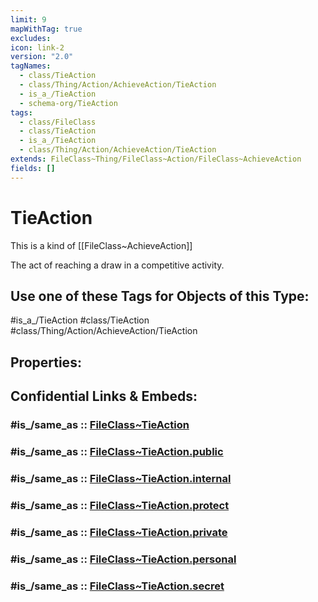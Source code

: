 ```yaml
---
limit: 9
mapWithTag: true
excludes: 
icon: link-2
version: "2.0"
tagNames:
  - class/TieAction
  - class/Thing/Action/AchieveAction/TieAction
  - is_a_/TieAction
  - schema-org/TieAction
tags:
  - class/FileClass
  - class/TieAction
  - is_a_/TieAction
  - class/Thing/Action/AchieveAction/TieAction
extends: FileClass~Thing/FileClass~Action/FileClass~AchieveAction
fields: []
---
```


# TieAction
This is a kind of [[FileClass~AchieveAction]]

The act of reaching a draw in a competitive activity.


## Use one of these Tags for Objects of this Type:

#is_a_/TieAction
#class/TieAction
#class/Thing/Action/AchieveAction/TieAction

## Properties:


## Confidential Links & Embeds: 

### #is_/same_as :: [FileClass~TieAction](/_Standards/fileClass/FileClass~Thing/FileClass~Action/FileClass~AchieveAction/FileClass~TieAction.md) 

### #is_/same_as :: [FileClass~TieAction.public](/_public/fileClass/FileClass~Thing/FileClass~Action/FileClass~AchieveAction/FileClass~TieAction.public.md) 

### #is_/same_as :: [FileClass~TieAction.internal](/_internal/fileClass/FileClass~Thing/FileClass~Action/FileClass~AchieveAction/FileClass~TieAction.internal.md) 

### #is_/same_as :: [FileClass~TieAction.protect](/_protect/fileClass/FileClass~Thing/FileClass~Action/FileClass~AchieveAction/FileClass~TieAction.protect.md) 

### #is_/same_as :: [FileClass~TieAction.private](/_private/fileClass/FileClass~Thing/FileClass~Action/FileClass~AchieveAction/FileClass~TieAction.private.md) 

### #is_/same_as :: [FileClass~TieAction.personal](/_personal/fileClass/FileClass~Thing/FileClass~Action/FileClass~AchieveAction/FileClass~TieAction.personal.md) 

### #is_/same_as :: [FileClass~TieAction.secret](/_secret/fileClass/FileClass~Thing/FileClass~Action/FileClass~AchieveAction/FileClass~TieAction.secret.md)


